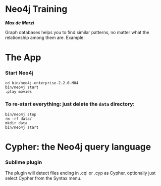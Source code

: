 Neo4j Training
====

___Max de Marzi___

Graph databases helps you to find similar patterns, no matter what the relationship among them are. Example:

# The App

### Start Neo4j

```
cd bin/neo4j-enterprise-2.2.0-M04
bin/neo4j start
:play movies
```

### To re-start everything: just delete the `data` directory:

```
bin/neo4j stop
rm -rf data/
mkdir data
bin/neo4j start
```

# Cypher: the Neo4j query language

### Sublime plugin

The plugin will detect files ending in .cql or .cyp as Cypher, optionally just select Cypher from the Syntax menu.

